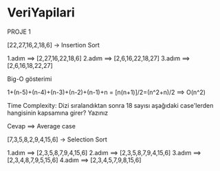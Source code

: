 # VeriYapilari

PROJE 1

[22,27,16,2,18,6] -> Insertion Sort

1.adım ==> [2,27,16,22,18,6]
2.adım ==> [2,6,16,22,18,27]
3.adım ==> [2,6,16,18,22,27]

Big-O gösterimi

1+(n-5)+(n-4)+(n-3)+(n-2)+(n-1)+n = [n(n+1)]/2=(n^2+n)/2 ==> O(n^2)

Time Complexity: Dizi sıralandıktan sonra 18 sayısı aşağıdaki case'lerden hangisinin kapsamına girer? Yazınız

Cevap ==> Average case

[7,3,5,8,2,9,4,15,6] -> Selection Sort

1.adım ==> [2,3,5,8,7,9,4,15,6]
2.adım ==> [2,3,5,8,7,9,4,15,6]
3.adım ==> [2,3,4,8,7,9,5,15,6]
4.adım ==> [2,3,4,5,7,9,8,15,6]
